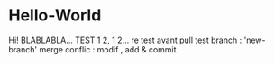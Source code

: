 # Hello-World
Hi!
BLABLABLA...
TEST 1 2, 1 2...
re test avant pull
test branch : 'new-branch'
merge conflic : modif , add & commit
